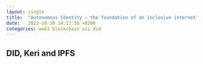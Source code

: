 ```yaml
---
layout: single
title:  "Autonomous Identity — the foundation of an inclusive internet"
date:   2022-10-30 14:17:38 +0200
categories: web3 blockchain ssi did 
---
```


## DID, Keri and IPFS
